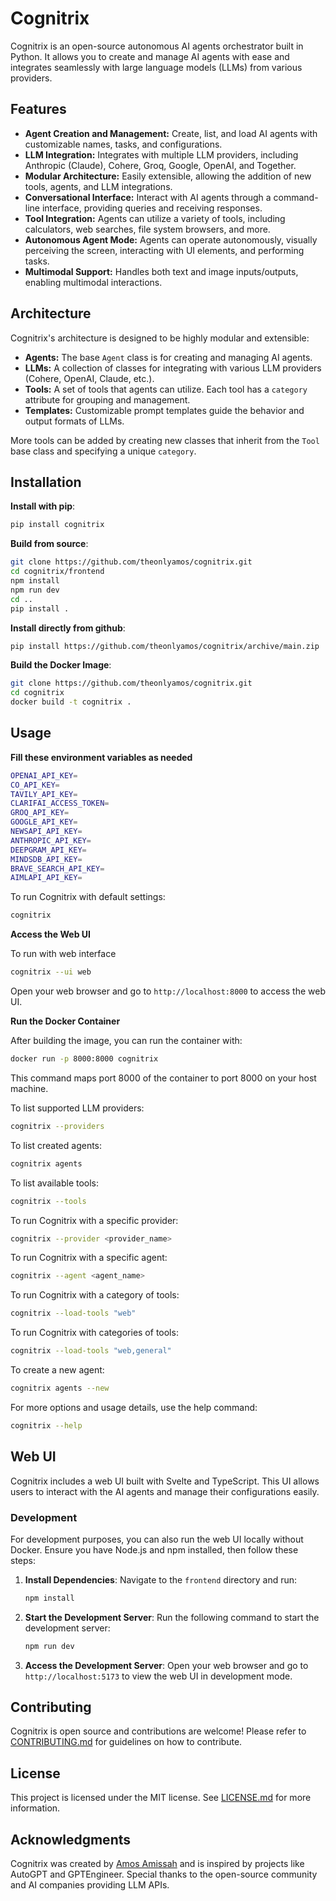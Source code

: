 # Cognitrix

Cognitrix is an open-source autonomous AI agents orchestrator built in Python. It allows you to create and manage AI agents with ease and integrates seamlessly with large language models (LLMs) from various providers.

## Features

- **Agent Creation and Management:** Create, list, and load AI agents with customizable names, tasks, and configurations.
- **LLM Integration:** Integrates with multiple LLM providers, including Anthropic (Claude), Cohere, Groq, Google, OpenAI, and Together.
- **Modular Architecture:** Easily extensible, allowing the addition of new tools, agents, and LLM integrations.
- **Conversational Interface:** Interact with AI agents through a command-line interface, providing queries and receiving responses.
- **Tool Integration:** Agents can utilize a variety of tools, including calculators, web searches, file system browsers, and more.
- **Autonomous Agent Mode:** Agents can operate autonomously, visually perceiving the screen, interacting with UI elements, and performing tasks.
- **Multimodal Support:** Handles both text and image inputs/outputs, enabling multimodal interactions.

## Architecture

Cognitrix's architecture is designed to be highly modular and extensible:

- **Agents:** The base `Agent` class is for creating and managing AI agents.
- **LLMs:** A collection of classes for integrating with various LLM providers (Cohere, OpenAI, Claude, etc.).
- **Tools:** A set of tools that agents can utilize. Each tool has a `category` attribute for grouping and management.
- **Templates:** Customizable prompt templates guide the behavior and output formats of LLMs.

More tools can be added by creating new classes that inherit from the `Tool` base class and specifying a unique `category`.

## Installation

**Install with pip**:

```bash
pip install cognitrix
```

**Build from source**:

```bash
git clone https://github.com/theonlyamos/cognitrix.git
cd cognitrix/frontend
npm install
npm run dev
cd ..
pip install .
```

**Install directly from github**:

```bash
pip install https://github.com/theonlyamos/cognitrix/archive/main.zip
```

**Build the Docker Image**:

```bash
git clone https://github.com/theonlyamos/cognitrix.git
cd cognitrix
docker build -t cognitrix .
```

## Usage

**Fill these environment variables as needed**

```bash
OPENAI_API_KEY=
CO_API_KEY=
TAVILY_API_KEY=
CLARIFAI_ACCESS_TOKEN=
GROQ_API_KEY=
GOOGLE_API_KEY=
NEWSAPI_API_KEY=
ANTHROPIC_API_KEY=
DEEPGRAM_API_KEY=
MINDSDB_API_KEY=
BRAVE_SEARCH_API_KEY=
AIMLAPI_API_KEY=
```

To run Cognitrix with default settings:

```bash
cognitrix
```

**Access the Web UI**

To run with web interface

```bash
cognitrix --ui web
```

Open your web browser and go to `http://localhost:8000` to access the web UI.

**Run the Docker Container**

After building the image, you can run the container with:

```bash
docker run -p 8000:8000 cognitrix
```

This command maps port 8000 of the container to port 8000 on your host machine.

To list supported LLM providers:

```bash
cognitrix --providers
```

To list created agents:

```bash
cognitrix agents
```

To list available tools:

```bash
cognitrix --tools
```

To run Cognitrix with a specific provider:

```bash
cognitrix --provider <provider_name>
```

To run Cognitrix with a specific agent:

```bash
cognitrix --agent <agent_name>
```

To run Cognitrix with a category of tools:

```bash
cognitrix --load-tools "web"
```

To run Cognitrix with categories of tools:

```bash
cognitrix --load-tools "web,general"
```

To create a new agent:

```bash
cognitrix agents --new
```

For more options and usage details, use the help command:

```bash
cognitrix --help
```

## Web UI

Cognitrix includes a web UI built with Svelte and TypeScript. This UI allows users to interact with the AI agents and manage their configurations easily.

### Development

For development purposes, you can also run the web UI locally without Docker. Ensure you have Node.js and npm installed, then follow these steps:

1. **Install Dependencies**:
   Navigate to the `frontend` directory and run:

   ```bash
   npm install
   ```

2. **Start the Development Server**:
   Run the following command to start the development server:

   ```bash
   npm run dev
   ```

3. **Access the Development Server**:
   Open your web browser and go to `http://localhost:5173` to view the web UI in development mode.

## Contributing

Cognitrix is open source and contributions are welcome! Please refer to [CONTRIBUTING.md](CONTRIBUTING.md) for guidelines on how to contribute.

## License

This project is licensed under the MIT license. See [LICENSE.md](LICENSE.md) for more information.

## Acknowledgments

Cognitrix was created by [Amos Amissah](https://github.com/theonlyamos) and is inspired by projects like AutoGPT and GPTEngineer. Special thanks to the open-source community and AI companies providing LLM APIs.
